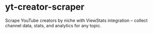 # yt-creator-scraper
Scrape YouTube creators by niche with ViewStats integration – collect channel data, stats, and analytics for any topic.
